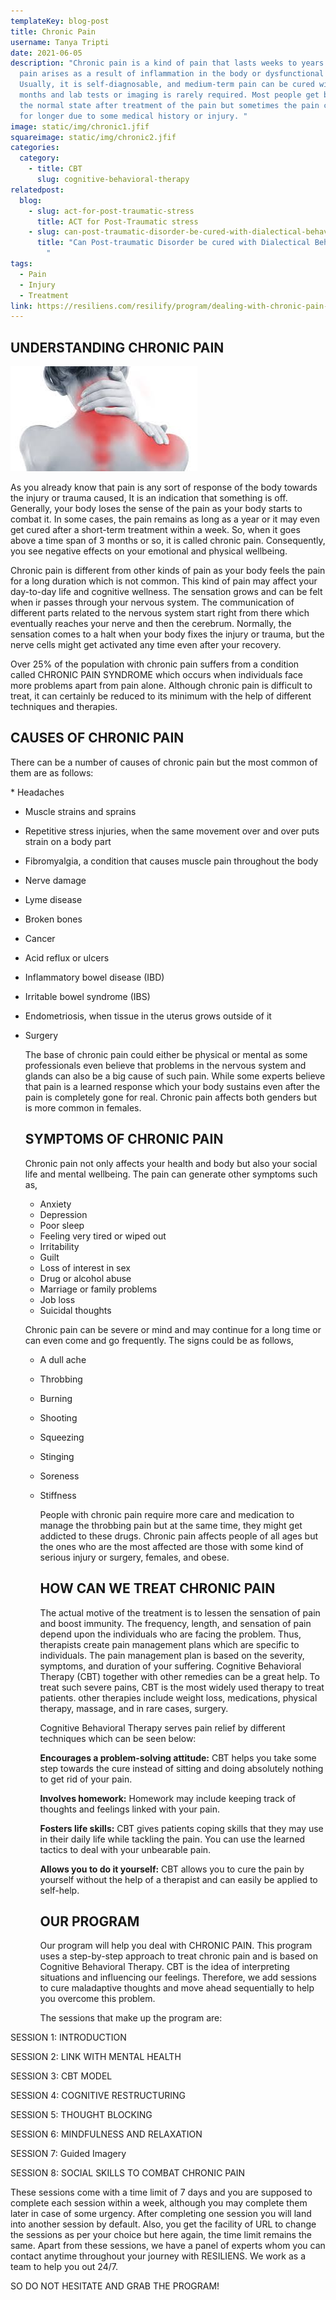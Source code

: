 ```yaml
---
templateKey: blog-post
title: Chronic Pain
username: Tanya Tripti
date: 2021-06-05
description: "Chronic pain is a kind of pain that lasts weeks to years. This
  pain arises as a result of inflammation in the body or dysfunctional nerves.
  Usually, it is self-diagnosable, and medium-term pain can be cured within
  months and lab tests or imaging is rarely required. Most people get back to
  the normal state after treatment of the pain but sometimes the pain carries on
  for longer due to some medical history or injury. "
image: static/img/chronic1.jfif
squareimage: static/img/chronic2.jfif
categories:
  category:
    - title: CBT
      slug: cognitive-behavioral-therapy
relatedpost:
  blog:
    - slug: act-for-post-traumatic-stress
      title: ACT for Post-Traumatic stress
    - slug: can-post-traumatic-disorder-be-cured-with-dialectical-behavior-therapy
      title: "Can Post-traumatic Disorder be cured with Dialectical Behavior therapy?
        "
tags:
  - Pain
  - Injury
  - Treatment
link: https://resiliens.com/resilify/program/dealing-with-chronic-pain-with-cbt
---
```

<!--StartFragment-->

## **UNDERSTANDING CHRONIC PAIN**

![](static/img/chronic3.jfif)

As you already know that pain is any sort of response of the body towards the injury or trauma caused, It is an indication that something is off. Generally, your body loses the sense of the pain as your body starts to combat it. In some cases, the pain remains as long as a year or it may even get cured after a short-term treatment within a week. So, when it goes above a time span of 3 months or so, it is called chronic pain. Consequently, you see negative effects on your emotional and physical wellbeing.

Chronic pain is different from other kinds of pain as your body feels the pain for a long duration which is not common. This kind of pain may affect your day-to-day life and cognitive wellness. The sensation grows and can be felt when ir passes through your nervous system. The communication of different parts related to the nervous system start right from there which eventually reaches your nerve and then the cerebrum. Normally, the sensation comes to a halt when your body fixes the injury or trauma, but the nerve cells might get activated any time even after your recovery.

Over 25% of the population with chronic pain suffers from a condition called CHRONIC PAIN SYNDROME which occurs when individuals face more problems apart from pain alone. Although chronic pain is difficult to treat, it can certainly be reduced to its minimum with the help of different techniques and therapies.

## **CAUSES OF CHRONIC PAIN**

There can be a number of causes of chronic pain but the most common of them are as follows:

\*   Headaches

* Muscle strains and sprains
* Repetitive stress injuries, when the same movement over and over puts strain on a body part
* Fibromyalgia, a condition that causes muscle pain throughout the body
* Nerve damage
* Lyme disease
* Broken bones
* Cancer
* Acid reflux or ulcers
* Inflammatory bowel disease (IBD)
* Irritable bowel syndrome (IBS)
* Endometriosis, when tissue in the uterus grows outside of it
* Surgery

  The base of chronic pain could either be physical or mental as some professionals even believe that problems in the nervous system and glands can also be a big cause of such pain. While some experts believe that pain is a learned response which your body sustains even after the pain is completely gone for real. Chronic pain affects both genders but is more common in females.

  ## **SYMPTOMS OF CHRONIC PAIN**

  Chronic pain not only affects your health and body but also your social life and mental wellbeing. The pain can generate other symptoms such as,

  * Anxiety
  * Depression
  * Poor sleep
  * Feeling very tired or wiped out
  * Irritability
  * Guilt
  * Loss of interest in sex
  * Drug or alcohol abuse
  * Marriage or family problems
  * Job loss
  * Suicidal thoughts

  Chronic pain can be severe or mind and may continue for a long time or can even come and go frequently. The signs could be as follows,

  * A dull ache
  * Throbbing
  * Burning
  * Shooting
  * Squeezing
  * Stinging
  * Soreness
  * Stiffness

    People with chronic pain require more care and medication to manage the throbbing pain but at the same time, they might get addicted to these drugs. Chronic pain affects people of all ages but the ones who are the most affected are those with some kind of serious injury or surgery, females, and obese.

    ## **HOW CAN WE TREAT CHRONIC PAIN**

     The actual motive of the treatment is to lessen the sensation of pain and boost immunity. The frequency, length, and sensation of pain depend upon the individuals who are facing the problem. Thus, therapists create pain management plans which are specific to individuals. The pain management plan is based on the severity, symptoms, and duration of your suffering. Cognitive Behavioral Therapy (CBT) together with other remedies can be a great help. To treat such severe pains, CBT is the most widely used therapy to treat patients. other therapies include weight loss, medications, physical therapy, massage, and in rare cases, surgery. 

    Cognitive Behavioral Therapy serves pain relief by different techniques which can be seen below:

    **Encourages a problem-solving attitude:** CBT helps you take some step towards the cure instead of sitting and doing absolutely nothing to get rid of your pain.

    **Involves homework:** Homework may include keeping track of thoughts and feelings linked with your pain.

    **Fosters life skills:** CBT gives patients coping skills that they may use in their daily life while tackling the pain. You can use the learned tactics to deal with your unbearable pain. 

    **Allows you to do it yourself:** CBT allows you to cure the pain by yourself without the help of a therapist and can easily be applied to self-help.

    ## **OUR PROGRAM**

    Our program will help you deal with CHRONIC PAIN. This program uses a step-by-step approach to treat chronic pain and is based on Cognitive Behavioral Therapy. CBT is the idea of interpreting situations and influencing our feelings. Therefore, we add sessions to cure maladaptive thoughts and move ahead sequentially to help you overcome this problem.

    The sessions that make up the program are: 

SESSION 1: INTRODUCTION

SESSION 2: LINK WITH MENTAL HEALTH

SESSION 3: CBT MODEL 

SESSION 4: COGNITIVE RESTRUCTURING

SESSION 5: THOUGHT BLOCKING

SESSION 6: MINDFULNESS AND RELAXATION

SESSION 7: Guided Imagery 

SESSION 8: SOCIAL SKILLS TO COMBAT CHRONIC PAIN 

These sessions come with a time limit of 7 days and you are supposed to complete each session within a week, although you may complete them later in case of some urgency. After completing one session you will land into another session by default. Also, you get the facility of URL to change the sessions as per your choice but here again, the time limit remains the same. Apart from these sessions, we have a panel of experts whom you can contact anytime throughout your journey with RESILIENS. We work as a team to help you out 24/7. 

SO DO NOT HESITATE AND GRAB THE PROGRAM!

<!--EndFragment-->